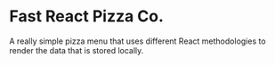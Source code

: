 # Fast React Pizza Co.

A really simple pizza menu that uses different React methodologies to render the data that is stored locally.
